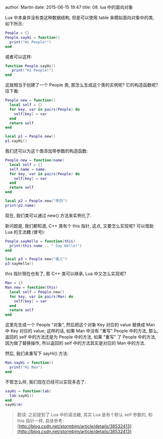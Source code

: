 author: Martin
date: 2015-06-15 19:47
title: 08. lua 中的面向对象

Lua 中本身并没有类这种数据结构, 但是可以使用 table 来模拟面向对象中的类, 如下所示:

```lua
People = {}
People.sayHi = function()
  print("Hi People!")
end
```

或者可以这样:

```lua
function People.sayHi()
   print("Hi People!")
end
```

这就相当于创建了一个 People 类, 那怎么生成这个类的实例呢? 它的构造函数呢? 往下看:

```lua
People.new = function()
  local self = {}
  for key, var in pairs(People) do
    self[key] = var
  end
  return self
end

local p1 = People.new()
p1.sayHi()
```

我们还可以为这个类添加带参数的构造函数:

```lua
People.new = function(name)
  local self = {}
  self.name = name;
  for key, var in pairs(People) do
    self[key] = var
  end
  return self
end

local p2 = People.new("李四")
print(p2.name)
```

现在, 我们类可以通过 new() 方法来实例化了.

新问题是, 我们都知道, C++ 类有个 this 指针, 这点, 又要怎么实现呢? 可以借助 Lua 的王法糖 (冒号):

```lua
People.sayHello = function(this)
  print(this.name .. " Say Hello!")
end

local p3 = People.new("張三")
p3:sayHello()
```

this 指针現在也有了, 那 C++ 类可以继承, Lua 中又怎么实现呢?

```lua
Man = {}
Man.new = function(this)
  local self = People.new()
  for key, var in pairs(Man) do
    self[key] = var
  end
  return self
end
```

这里先生成一个 People "对象", 然后把这个对象 Key 对应的 value 替换成 Man 中 Key 对应的 value, 这样的话,  如果 Man 中没有 "重写" People 中的方法, 那么, 返回的 self 中的方法还是为 People 中的方法, 如果 "重写" 了 People 中的方法, 因为做了替换操作, 所以返回的 self 中的方法其实是对应的 Man 中的方法.

然后, 我们来重写下 sayHi() 方法:

```lua
Man.sayHi = function()
  print("Hi Man")
end
```

不管怎么样, 我们现在已经可以实现多态了:

```lua
sayHi = function(tab)
  tab.sayHi()
end
sayHi(m)
```

> 勘误: 之前提到了 Lua 中的语法糖, 其实 Lua 是有个默认 self 参数的, 和 this 指针一样, 具体參考: [http://blog.csdn.net/stormbjm/article/details/38532413](http://blog.csdn.net/stormbjm/article/details/38532413)
